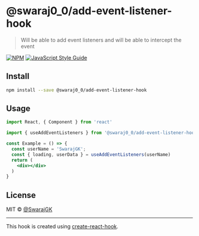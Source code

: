 # @swaraj0_0/add-event-listener-hook

> Will be able to add event listeners and will be able to intercept the event

[![NPM](https://img.shields.io/npm/v/@swaraj0_0/add-event-listener-hook.svg)](https://www.npmjs.com/package/@swaraj0_0/add-event-listener-hook) [![JavaScript Style Guide](https://img.shields.io/badge/code_style-standard-brightgreen.svg)](https://standardjs.com)

## Install

```bash
npm install --save @swaraj0_0/add-event-listener-hook
```

## Usage

```jsx
import React, { Component } from 'react'

import { useAddEventListeners } from '@swaraj0_0/add-event-listener-hook'

const Example = () => {
  const userName = 'SwarajGK';
  const { loading, userData } = useAddEventListeners(userName)
  return (
    <div></div>
  )
}
```

## License

MIT © [@SwarajGK](https://github.com/@SwarajGK)

---

This hook is created using [create-react-hook](https://github.com/hermanya/create-react-hook).
